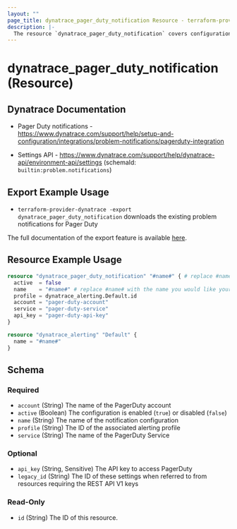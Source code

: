 ```yaml
---
layout: ""
page_title: dynatrace_pager_duty_notification Resource - terraform-provider-dynatrace"
description: |-
  The resource `dynatrace_pager_duty_notification` covers configuration problem notifications sent to Pager Duty
---
```


# dynatrace_pager_duty_notification (Resource)

## Dynatrace Documentation

- Pager Duty notifications - https://www.dynatrace.com/support/help/setup-and-configuration/integrations/problem-notifications/pagerduty-integration

- Settings API - https://www.dynatrace.com/support/help/dynatrace-api/environment-api/settings (schemaId: `builtin:problem.notifications`)

## Export Example Usage

- `terraform-provider-dynatrace -export dynatrace_pager_duty_notification` downloads the existing problem notifications for Pager Duty

The full documentation of the export feature is available [here](https://registry.terraform.io/providers/dynatrace-oss/dynatrace/latest/docs/guides/export-v2).

## Resource Example Usage

```terraform
resource "dynatrace_pager_duty_notification" "#name#" { # replace #name# with the name you would like your resource be known within your Terraform Module
  active  = false
  name    = "#name#" # replace #name# with the name you would like your entry to be displayed within the Dynatrace Web UI
  profile = dynatrace_alerting.Default.id
  account = "pager-duty-account"
  service = "pager-duty-service"
  api_key = "pager-duty-api-key"
}

resource "dynatrace_alerting" "Default" {
  name = "#name#"
}
```

<!-- schema generated by tfplugindocs -->
## Schema

### Required

- `account` (String) The name of the PagerDuty account
- `active` (Boolean) The configuration is enabled (`true`) or disabled (`false`)
- `name` (String) The name of the notification configuration
- `profile` (String) The ID of the associated alerting profile
- `service` (String) The name of the PagerDuty Service

### Optional

- `api_key` (String, Sensitive) The API key to access PagerDuty
- `legacy_id` (String) The ID of these settings when referred to from resources requiring the REST API V1 keys

### Read-Only

- `id` (String) The ID of this resource.
 